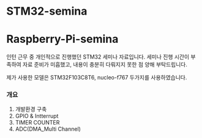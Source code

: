 # STM32-semina
# Raspberry-Pi-semina
인턴 근무 중 개인적으로 진행했던 STM32 세미나 자료입니다.
세미나 진행 시간이 부족하여 자료 준비가 미흡했고, 내용이 충분히 다뤄지지 못한 점 양해 부탁드립니다.

제가 사용한 모델은 STM32F103C8T6, nucleo-f767 두가지를 사용하였습니다.

### 개요
1. 개발환경 구축
2. GPIO & Intterrupt
3. TIMER COUNTER
4. ADC(DMA_Multi Channel)

